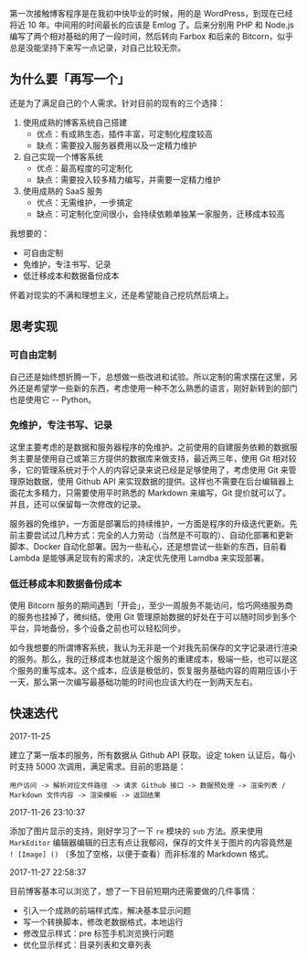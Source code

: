 第一次接触博客程序是在我初中快毕业的时候，用的是 WordPress，到现在已经将近 10 年。中间用的时间最长的应该是 Emlog 了。后来分别用 PHP 和 Node.js 编写了两个相对基础的用了一段时间，然后转向 Farbox 和后来的 Bitcorn，似乎总是没能坚持下来写一点记录，对自己比较无奈。

## 为什么要「再写一个」
还是为了满足自己的个人需求。针对目前的现有的三个选择：
1. 使用成熟的博客系统自己搭建
    * 优点：有成熟生态，插件丰富，可定制化程度较高
    * 缺点：需要投入服务器费用以及一定精力维护
2. 自己实现一个博客系统
    * 优点：最高程度的可定制化
    * 缺点：需要投入较多精力编写，并需要一定精力维护
3. 使用成熟的 SaaS 服务
    * 优点：无需维护，一步搞定
    * 缺点：可定制化空间很小，会持续依赖单独某一家服务，迁移成本较高

我想要的：
* 可自由定制
* 免维护，专注书写、记录
* 低迁移成本和数据备份成本

怀着对现实的不满和理想主义，还是希望能自己挖坑然后填上。

## 思考实现
### 可自由定制
自己还是始终想折腾一下，总想做一些改进和试验。所以定制的需求摆在这里，另外还是希望学一些新的东西，考虑使用一种不怎么熟悉的语言，刚好新转到的部门也是使用它 -- Python。

### 免维护，专注书写、记录
这里主要考虑的是数据和服务器程序的免维护。之前使用的自建服务依赖的数据服务主要是使用自己或第三方提供的数据库来做支持，最近两三年，使用 Git 相对较多，它的管理系统对于个人的内容记录来说已经是足够使用了，考虑使用 Git 来管理原始数据，使用 Github API 来实现数据的提供。这样也不需要在后台编辑器上面花太多精力，只需要使用平时熟悉的 Markdown 来编写，Git 提价就可以了。并且，还可以保留每一次修改的记录。

服务器的免维护，一方面是部署后的持续维护，一方面是程序的升级迭代更新。先前主要尝试过几种方式：完全的人力劳动（当然是不可取的）、自动化部署和更新脚本、Docker 自动化部署。因为一些私心，还是想尝试一些新的东西，目前看 Lambda 是能够满足现有的需求的，决定优先使用 Lamdba 来实现部署。

### 低迁移成本和数据备份成本
使用 Bitcorn 服务的期间遇到「开会」，至少一周服务不能访问，恰巧网络服务商的服务也挂掉了，微纠结。使用 Git 管理原始数据的好处在于可以随时同步到多个平台，异地备份，多个设备之前也可以轻松同步。

如今我想要的所谓博客系统，我认为无非是一个对我先前保存的文字记录进行渲染的服务。那么，我的迁移成本也就是这个服务的重建成本，极端一些，也可以是这个服务的重写成本。这个成本，应该是极低的，恢复服务基础内容的周期应该小于一天，那么第一次编写最基础功能的时间也应该大约在一到两天左右。


## 快速迭代
2017-11-25

建立了第一版本的服务，所有数据从 Github API 获取。设定 token 认证后，每小时支持 5000 次调用，满足需求。目前的思路是：
```
用户访问 -> 解析对应文件路径 -> 请求 Github 接口 -> 数据预处理 -> 渲染列表 / Markdown 文件内容 -> 渲染模板 -> 返回结果
```

2017-11-26 23:10:37

添加了图片显示的支持，刚好学习了一下 `re` 模块的 `sub` 方法。原来使用 `MarkEditor` 编辑器编辑的日志有点让我郁闷，保存的文件关于图片的内容竟然是 `! [Image] ()` （多加了空格，以便于查看）而非标准的 Markdown 格式。

2017-11-27 22:58:37

目前博客基本可以浏览了，想了一下目前短期内还需要做的几件事情：
* 引入一个成熟的前端样式库，解决基本显示问题
* 写一个转换脚本，修改老数据格式，本地运行
* 修改显示样式：pre 标签手机浏览换行问题
* 优化显示样式：目录列表和文章列表

